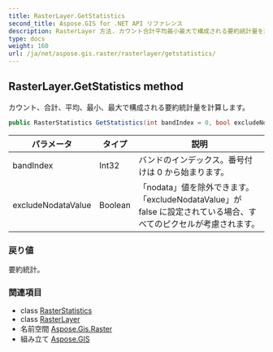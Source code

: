 ```yaml
---
title: RasterLayer.GetStatistics
second_title: Aspose.GIS for .NET API リファレンス
description: RasterLayer 方法. カウント合計平均最小最大で構成される要約統計量を計算します
type: docs
weight: 160
url: /ja/net/aspose.gis.raster/rasterlayer/getstatistics/
---
```

## RasterLayer.GetStatistics method

カウント、合計、平均、最小、最大で構成される要約統計量を計算します。

```csharp
public RasterStatistics GetStatistics(int bandIndex = 0, bool excludeNodataValue = true)
```

| パラメータ | タイプ | 説明 |
| --- | --- | --- |
| bandIndex | Int32 | バンドのインデックス。番号付けは 0 から始まります。 |
| excludeNodataValue | Boolean | 「nodata」値を除外できます。 「excludeNodataValue」が false に設定されている場合、すべてのピクセルが考慮されます。 |

### 戻り値

要約統計。

### 関連項目

* class [RasterStatistics](../../rasterstatistics/)
* class [RasterLayer](../)
* 名前空間 [Aspose.Gis.Raster](../../rasterlayer/)
* 組み立て [Aspose.GIS](../../../)


